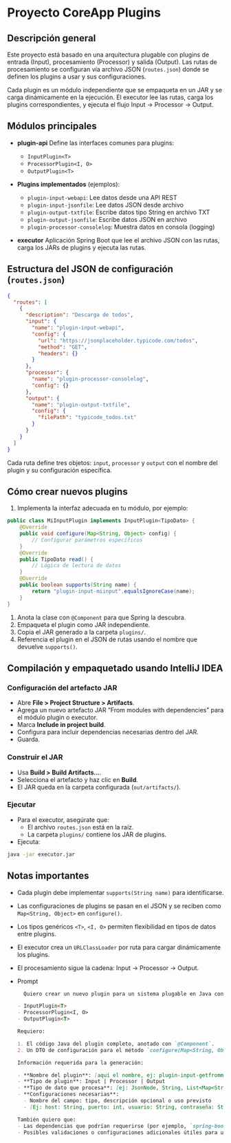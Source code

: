 
# Proyecto CoreApp Plugins

## Descripción general

Este proyecto está basado en una arquitectura plugable con plugins de entrada (Input), procesamiento (Processor) y salida (Output).
Las rutas de procesamiento se configuran vía archivo JSON (`routes.json`) donde se definen los plugins a usar y sus configuraciones.

Cada plugin es un módulo independiente que se empaqueta en un JAR y se carga dinámicamente en la ejecución.
El executor lee las rutas, carga los plugins correspondientes, y ejecuta el flujo Input → Processor → Output.

## Módulos principales

- **plugin-api**
  Define las interfaces comunes para plugins:
  - `InputPlugin<T>`
  - `ProcessorPlugin<I, O>`
  - `OutputPlugin<T>`

- **Plugins implementados** (ejemplos):
  - `plugin-input-webapi`: Lee datos desde una API REST
  - `plugin-input-jsonfile`: Lee datos JSON desde archivo
  - `plugin-output-txtfile`: Escribe datos tipo String en archivo TXT
  - `plugin-output-jsonfile`: Escribe datos JSON en archivo
  - `plugin-processor-consolelog`: Muestra datos en consola (logging)

- **executor**
  Aplicación Spring Boot que lee el archivo JSON con las rutas, carga los JARs de plugins y ejecuta las rutas.

## Estructura del JSON de configuración (`routes.json`)

```json
{
  "routes": [
    {
      "description": "Descarga de todos",
      "input": {
        "name": "plugin-input-webapi",
        "config": {
          "url": "https://jsonplaceholder.typicode.com/todos",
          "method": "GET",
          "headers": {}
        }
      },
      "processor": {
        "name": "plugin-processor-consolelog",
        "config": {}
      },
      "output": {
        "name": "plugin-output-txtfile",
        "config": {
          "filePath": "typicode_todos.txt"
        }
      }
    }
  ]
}
```

Cada ruta define tres objetos: `input`, `processor` y `output` con el nombre del plugin y su configuración específica.

## Cómo crear nuevos plugins

1. Implementa la interfaz adecuada en tu módulo, por ejemplo:

```java
public class MiInputPlugin implements InputPlugin<TipoDato> {
    @Override
    public void configure(Map<String, Object> config) {
        // Configurar parámetros específicos
    }
    @Override
    public TipoDato read() {
        // Lógica de lectura de datos
    }
    @Override
    public boolean supports(String name) {
        return "plugin-input-miinput".equalsIgnoreCase(name);
    }
}
```

1. Anota la clase con `@Component` para que Spring la descubra.
1. Empaqueta el plugin como JAR independiente.
1. Copia el JAR generado a la carpeta `plugins/`.
1. Referencia el plugin en el JSON de rutas usando el nombre que devuelve `supports()`.

## Compilación y empaquetado usando IntelliJ IDEA

### Configuración del artefacto JAR

- Abre **File > Project Structure > Artifacts**.
- Agrega un nuevo artefacto JAR “From modules with dependencies” para el módulo plugin o executor.
- Marca **Include in project build**.
- Configura para incluir dependencias necesarias dentro del JAR.
- Guarda.

### Construir el JAR

- Usa **Build > Build Artifacts...**.
- Selecciona el artefacto y haz clic en **Build**.
- El JAR queda en la carpeta configurada (`out/artifacts/`).

### Ejecutar

- Para el executor, asegúrate que:
  - El archivo `routes.json` está en la raíz.
  - La carpeta `plugins/` contiene los JAR de plugins.
- Ejecuta:

```bash
java -jar executor.jar
```

## Notas importantes

- Cada plugin debe implementar `supports(String name)` para identificarse.
- Las configuraciones de plugins se pasan en el JSON y se reciben como `Map<String, Object>` en `configure()`.
- Los tipos genéricos `<T>`, `<I, O>` permiten flexibilidad en tipos de datos entre plugins.
- El executor crea un `URLClassLoader` por ruta para cargar dinámicamente los plugins.
- El procesamiento sigue la cadena: Input → Processor → Output.
- Prompt

  ```md
    Quiero crear un nuevo plugin para un sistema plugable en Java con Spring Boot y Lombok. Este plugin debe implementar una de las siguientes interfaces localizadas en el paquete `com.example.plugins`:

  - InputPlugin<T>
  - ProcessorPlugin<I, O>
  - OutputPlugin<T>

  Requiero:

  1. El código Java del plugin completo, anotado con `@Component`.
  2. Un DTO de configuración para el método `configure(Map<String, Object>)`. El plugin debe parsear este mapa al DTO usando `ObjectMapper.convertValue()`.

  Información requerida para la generación:

  - **Nombre del plugin**: [aquí el nombre, ej: plugin-input-getfrommssql]
  - **Tipo de plugin**: Input | Processor | Output
  - **Tipo de dato que procesa**: [ej: JsonNode, String, List<Map<String, Object>>, etc.]
  - **Configuraciones necesarias**:
    - Nombre del campo: tipo, descripción opcional o uso previsto
    - [Ej: host: String, puerto: int, usuario: String, contraseña: String, baseDeDatos: String, query: String]

  También quiero que:
  - Las dependencias que podrían requerirse (por ejemplo, `spring-boot-starter-jdbc`, `com.microsoft.sqlserver:mssql-jdbc`, etc.)
  - Posibles validaciones o configuraciones adicionales útiles para un entorno Spring Boot
  ```
